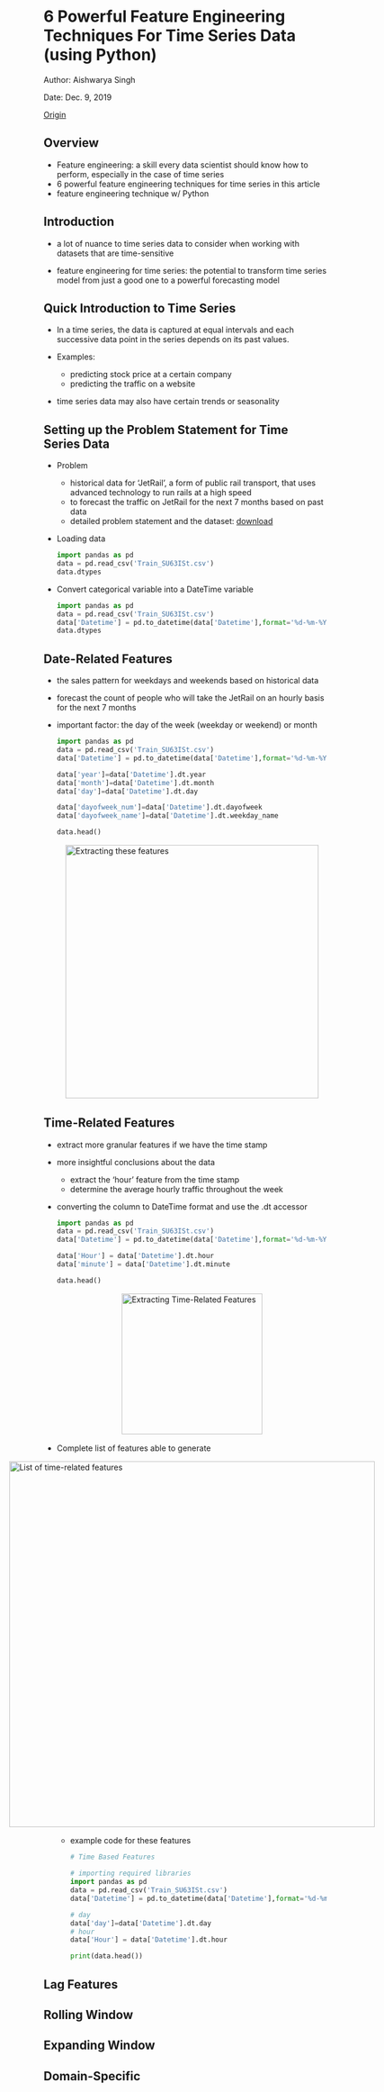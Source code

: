 # 6 Powerful Feature Engineering Techniques For Time Series Data (using Python)

Author: Aishwarya Singh

Date: Dec. 9, 2019

[Origin](https://www.analyticsvidhya.com/blog/2019/12/6-powerful-feature-engineering-techniques-time-series/)

## Overview

+ Feature engineering: a skill every data scientist should know how to perform, especially in the case of time series
+ 6 powerful feature engineering techniques for time series in this article
+ feature engineering technique w/ Python


## Introduction

+ a lot of nuance to time series data to consider when working with datasets that are time-sensitive

+ feature engineering for time series: the potential to transform time series model from just a good one to a powerful forecasting model


## Quick Introduction to Time Series

+ In a time series, the data is captured at equal intervals and each successive data point in the series depends on its past values.

+ Examples:
  + predicting stock price at a certain company
  + predicting the traffic on a website

+ time series data may also have certain trends or seasonality


## Setting up the Problem Statement for Time Series Data

+ Problem
  + historical data for ‘JetRail’, a form of public rail transport, that uses advanced technology to run rails at a high speed
  + to forecast the traffic on JetRail for the next 7 months based on past data
  + detailed problem statement and the dataset: [download](https://datahack.analyticsvidhya.com/contest/practice-problem-time-series-2/?utm_source=blog&utm_medium=6-powerful-feature-engineering-techniques-time-series)

+ Loading data

  ```python
  import pandas as pd
  data = pd.read_csv('Train_SU63ISt.csv')
  data.dtypes
  ```

+ Convert categorical variable into a DateTime variable

  ```python
  import pandas as pd
  data = pd.read_csv('Train_SU63ISt.csv')
  data['Datetime'] = pd.to_datetime(data['Datetime'],format='%d-%m-%Y %H:%M')
  data.dtypes
  ```


## Date-Related Features

+ the sales pattern for weekdays and weekends based on historical data

+ forecast the count of people who will take the JetRail on an hourly basis for the next 7 months

+ important factor: the day of the week (weekday or weekend) or month

  ```python
  import pandas as pd
  data = pd.read_csv('Train_SU63ISt.csv')
  data['Datetime'] = pd.to_datetime(data['Datetime'],format='%d-%m-%Y %H:%M')

  data['year']=data['Datetime'].dt.year 
  data['month']=data['Datetime'].dt.month 
  data['day']=data['Datetime'].dt.day

  data['dayofweek_num']=data['Datetime'].dt.dayofweek  
  data['dayofweek_name']=data['Datetime'].dt.weekday_name

  data.head()
  ```

  <div style="margin: 0.5em; display: flex; justify-content: center; align-items: center; flex-flow: row wrap;">
    <a href="https://www.analyticsvidhya.com/blog/2019/12/6-powerful-feature-engineering-techniques-time-series/url" ismap target="_blank">
      <img src="https://s3-ap-south-1.amazonaws.com/av-blog-media/wp-content/uploads/2019/11/fets1.png" style="margin: 0.1em;" alt="Extracting these features" title="Extracting these features" width=450>
    </a>
  </div>


## Time-Related Features

+ extract more granular features if we have the time stamp

+ more insightful conclusions about the data
  + extract the ‘hour’ feature from the time stamp
  + determine the average hourly traffic throughout the week

+ converting the column to DateTime format and use the .dt accessor

  ```python
  import pandas as pd
  data = pd.read_csv('Train_SU63ISt.csv')
  data['Datetime'] = pd.to_datetime(data['Datetime'],format='%d-%m-%Y %H:%M')

  data['Hour'] = data['Datetime'].dt.hour
  data['minute'] = data['Datetime'].dt.minute

  data.head()
  ```

  <div style="margin: 0.5em; display: flex; justify-content: center; align-items: center; flex-flow: row wrap;">
    <a href="https://www.analyticsvidhya.com/blog/2019/12/6-powerful-feature-engineering-techniques-time-series/url" ismap target="_blank">
      <img src="https://s3-ap-south-1.amazonaws.com/av-blog-media/wp-content/uploads/2019/11/fets2.png" style="margin: 0.1em;" alt="Extracting Time-Related Features" title="Extracting Time-Related Features" width=250>
    </a>
  </div>

+ Complete list of features able to generate

  <div style="margin: 0.5em; display: flex; justify-content: center; align-items: center; flex-flow: row wrap;">
    <a href="https://www.analyticsvidhya.com/blog/2019/12/6-powerful-feature-engineering-techniques-time-series/url" ismap target="_blank">
      <img src="https://s3-ap-south-1.amazonaws.com/av-blog-media/wp-content/uploads/2019/11/time-features.png" style="margin: 0.1em;" alt="List of time-related features" title="List of time-related features" width=650>
    </a>
  </div>

  + example code for these features

    ```python
    # Time Based Features

    # importing required libraries
    import pandas as pd
    data = pd.read_csv('Train_SU63ISt.csv')
    data['Datetime'] = pd.to_datetime(data['Datetime'],format='%d-%m-%Y %H:%M')

    # day
    data['day']=data['Datetime'].dt.day
    # hour
    data['Hour'] = data['Datetime'].dt.hour

    print(data.head())
    ```


## Lag Features



## Rolling Window



## Expanding Window



## Domain-Specific




